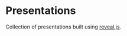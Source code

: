 # Presentations
Collection of presentations built using [reveal.js](https://github.com/hakimel/reveal.js/).
